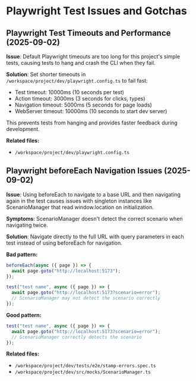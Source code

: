 # Playwright Test Issues and Gotchas

## Playwright Test Timeouts and Performance (2025-09-02)

**Issue**: Default Playwright timeouts are too long for this project's simple tests, causing tests to hang and crash the CLI when they fail.

**Solution**: Set shorter timeouts in `/workspace/project/dev/playwright.config.ts` to fail fast:

- Test timeout: 10000ms (10 seconds per test)
- Action timeout: 3000ms (3 seconds for clicks, types)
- Navigation timeout: 5000ms (5 seconds for page loads)
- WebServer timeout: 10000ms (10 seconds to start dev server)

This prevents tests from hanging and provides faster feedback during development.

**Related files:**

- `/workspace/project/dev/playwright.config.ts`

## Playwright beforeEach Navigation Issues (2025-09-02)

**Issue**: Using beforeEach to navigate to a base URL and then navigating again in the test causes issues with singleton instances like ScenarioManager that read window.location on initialization.

**Symptoms**: ScenarioManager doesn't detect the correct scenario when navigating twice.

**Solution**: Navigate directly to the full URL with query parameters in each test instead of using beforeEach for navigation.

**Bad pattern:**

```javascript
beforeEach(async ({ page }) => {
  await page.goto("http://localhost:5173");
});

test("test name", async ({ page }) => {
  await page.goto("http://localhost:5173?scenario=error");
  // ScenarioManager may not detect the scenario correctly
});
```

**Good pattern:**

```javascript
test("test name", async ({ page }) => {
  await page.goto("http://localhost:5173?scenario=error");
  // ScenarioManager correctly detects the scenario
});
```

**Related files:**

- `/workspace/project/dev/tests/e2e/stamp-errors.spec.ts`
- `/workspace/project/dev/src/mocks/ScenarioManager.ts`
